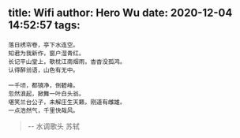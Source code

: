 title: Wifi
author: Hero Wu
date: 2020-12-04 14:52:57
tags:
---

```
落日绣帘卷，亭下水连空。
知君为我新作，窗户湿青红。
长记平山堂上，欹枕江南烟雨，杳杳没孤鸿。
认得醉翁语，山色有无中。

一千顷，都镜净，倒碧峰。
忽然浪起，掀舞一叶白头翁。
堪笑兰台公子，未解庄生天籁，刚道有雌雄。
一点浩然气，千里快哉风。
```

> -- 水调歌头 苏轼